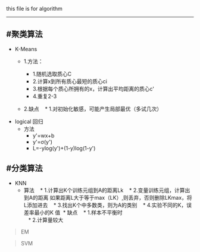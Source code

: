 this file is for algorithm

------------------------
#聚类算法
--------
* K-Means
  * 1.方法：
    * 1.随机选取质心C
    * 2.计算x到所有质心最短的质心ci
    * 3.根据每个质心所拥有的x，计算出平均距离的质心c'
    * 4.重复2-3

  * 2.缺点
    * 1.对初始化敏感，可能产生局部最优（多试几次）
* logical 回归
  * 方法
    * y'=wx+b
    * y'=σ(y')
    * L=-ylog(y')+(1-y)log(1-y')
 
#分类算法
---------------------
* KNN
  * 算法
    * 1.计算出K个训练元组到A的距离Lk
    * 2.变量训练元组，计算出到A的距离 如果距离L大于等于max（LK）,则丢弃，否则删除LKmax，将L添加进去
    * 3.找出K个中多数类，则为A的类别
    * 4.实验不同的K，误差率最小的K 值
  * 缺点
    * 1.样本不平衡时  
    * 2.计算量较大

>EM

>SVM

